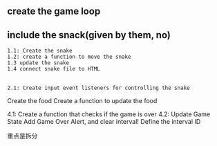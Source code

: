 ## create the game loop

## include the snack(given by them, no)

    1.1: Create the snake
    1.2: create a function to move the snake
    1.3 update the snake
    1.4 connect snake file to HTML

##

    2.1: Create input event listeners for controlling the snake

Create the food
Create a function to update the food

4.1: Create a function that checks if the game is over
4.2: Update Game State
Add Game Over Alert, and clear interval!
Define the interval ID

重点是拆分
